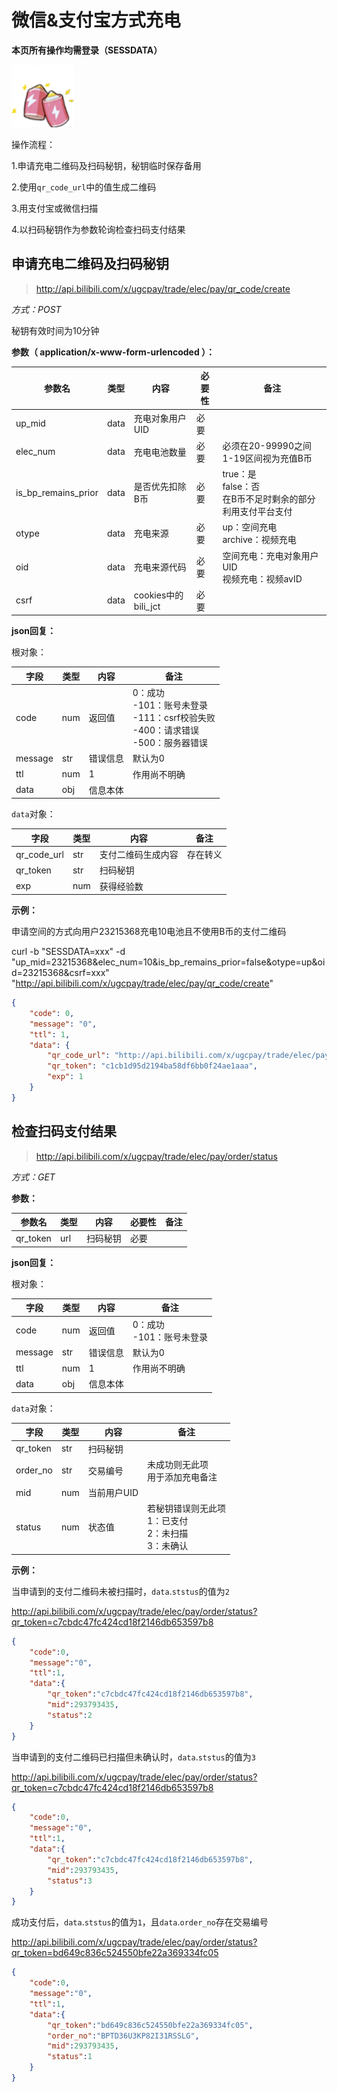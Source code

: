 # 微信&支付宝方式充电

**本页所有操作均需登录（SESSDATA）**

<img src="/imgs/battery-100.png" width="100" height="100"/>

操作流程：

1.申请充电二维码及扫码秘钥，秘钥临时保存备用

2.使用`qr_code_url`中的值生成二维码

3.用支付宝或微信扫描

4.以扫码秘钥作为参数轮询检查扫码支付结果

## 申请充电二维码及扫码秘钥

> http://api.bilibili.com/x/ugcpay/trade/elec/pay/qr_code/create 

*方式：POST*

秘钥有效时间为10分钟

**参数（ application/x-www-form-urlencoded ）：**

| 参数名              | 类型 | 内容                | 必要性 | 备注                                                         |
| ------------------- | ---- | ------------------- | ------ | ------------------------------------------------------------ |
| up_mid              | data | 充电对象用户UID     | 必要   |                                                              |
| elec_num            | data | 充电电池数量        | 必要   | 必须在20-99990之间<br />1-19区间视为充值B币                  |
| is_bp_remains_prior | data | 是否优先扣除B币     | 必要   | true：是<br />false：否<br />在B币不足时剩余的部分利用支付平台支付 |
| otype               | data | 充电来源            | 必要   | up：空间充电<br />archive：视频充电                          |
| oid                 | data | 充电来源代码        | 必要   | 空间充电：充电对象用户UID<br />视频充电：视频avID            |
| csrf                | data | cookies中的bili_jct | 必要   |                                                              |

**json回复：**

根对象：

| 字段    | 类型 | 内容     | 备注                                                         |
| ------- | ---- | -------- | ------------------------------------------------------------ |
| code    | num  | 返回值   | 0：成功<br />-101：账号未登录<br />-111：csrf校验失败<br />-400：请求错误<br />-500：服务器错误 |
| message | str  | 错误信息 | 默认为0                                                      |
| ttl     | num  | 1        | 作用尚不明确                                                 |
| data    | obj  | 信息本体 |                                                              |

`data`对象：

| 字段        | 类型 | 内容               | 备注     |
| ----------- | ---- | ------------------ | -------- |
| qr_code_url | str  | 支付二维码生成内容 | 存在转义 |
| qr_token    | str  | 扫码秘钥           |          |
| exp         | num  | 获得经验数         |          |

**示例：**

申请空间的方式向用户23215368充电10电池且不使用B币的支付二维码

curl -b "SESSDATA=xxx" -d "up_mid=23215368&elec_num=10&is_bp_remains_prior=false&otype=up&oid=23215368&csrf=xxx" "http://api.bilibili.com/x/ugcpay/trade/elec/pay/qr_code/create"

```json
{
	"code": 0,
	"message": "0",
	"ttl": 1,
	"data": {
		"qr_code_url": "http://api.bilibili.com/x/ugcpay/trade/elec/pay/qr_code/gateway?mid=293793435\u0026token=c1cb1d95d2194ba58df6bb0f24ae1aaa",
		"qr_token": "c1cb1d95d2194ba58df6bb0f24ae1aaa",
		"exp": 1
	}
}
```



## 检查扫码支付结果

> http://api.bilibili.com/x/ugcpay/trade/elec/pay/order/status

*方式：GET*

**参数：**

| 参数名   | 类型 | 内容     | 必要性 | 备注 |
| -------- | ---- | -------- | ------ | ---- |
| qr_token | url  | 扫码秘钥 | 必要   |      |

**json回复：**

根对象：

| 字段    | 类型 | 内容     | 备注                          |
| ------- | ---- | -------- | ----------------------------- |
| code    | num  | 返回值   | 0：成功<br />-101：账号未登录 |
| message | str  | 错误信息 | 默认为0                       |
| ttl     | num  | 1        | 作用尚不明确                  |
| data    | obj  | 信息本体 |                               |

`data`对象：

| 字段     | 类型 | 内容        | 备注                                                         |
| -------- | ---- | ----------- | ------------------------------------------------------------ |
| qr_token | str  | 扫码秘钥    |                                                              |
| order_no | str  | 交易编号    | 未成功则无此项<br />用于添加充电备注                         |
| mid      | num  | 当前用户UID |                                                              |
| status   | num  | 状态值      | 若秘钥错误则无此项<br />1：已支付<br />2：未扫描<br />3：未确认 |

**示例：**

当申请到的支付二维码未被扫描时，`data`.`ststus`的值为`2`

http://api.bilibili.com/x/ugcpay/trade/elec/pay/order/status?qr_token=c7cbdc47fc424cd18f2146db653597b8

```json
{
    "code":0,
    "message":"0",
    "ttl":1,
    "data":{
        "qr_token":"c7cbdc47fc424cd18f2146db653597b8",
        "mid":293793435,
        "status":2
    }
}
```

当申请到的支付二维码已扫描但未确认时，`data`.`ststus`的值为`3`

http://api.bilibili.com/x/ugcpay/trade/elec/pay/order/status?qr_token=c7cbdc47fc424cd18f2146db653597b8

```json
{
    "code":0,
    "message":"0",
    "ttl":1,
    "data":{
        "qr_token":"c7cbdc47fc424cd18f2146db653597b8",
        "mid":293793435,
        "status":3
    }
}
```

成功支付后，`data`.`ststus`的值为`1`，且`data`.`order_no`存在交易编号

http://api.bilibili.com/x/ugcpay/trade/elec/pay/order/status?qr_token=bd649c836c524550bfe22a369334fc05

```json
{
    "code":0,
    "message":"0",
    "ttl":1,
    "data":{
        "qr_token":"bd649c836c524550bfe22a369334fc05",
        "order_no":"BPTD36U3KP82I31RSSLG",
        "mid":293793435,
        "status":1
    }
}
```

